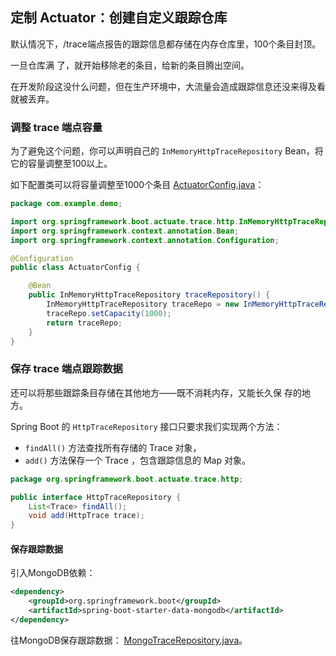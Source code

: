 ## 定制 Actuator：创建自定义跟踪仓库

默认情况下，/trace端点报告的跟踪信息都存储在内存仓库里，100个条目封顶。

一旦仓库满
了，就开始移除老的条目，给新的条目腾出空间。

在开发阶段这没什么问题，但在生产环境中，大流量会造成跟踪信息还没来得及看就被丢弃。

### 调整 trace 端点容量

为了避免这个问题，你可以声明自己的 `InMemoryHttpTraceRepository` Bean，将它的容量调整至100以上。

如下配置类可以将容量调整至1000个条目 [ActuatorConfig.java](readinglist/src/main/java/com/example/demo/ActuatorConfig.java)：

```java
package com.example.demo;

import org.springframework.boot.actuate.trace.http.InMemoryHttpTraceRepository;
import org.springframework.context.annotation.Bean;
import org.springframework.context.annotation.Configuration;

@Configuration
public class ActuatorConfig {

    @Bean
    public InMemoryHttpTraceRepository traceRepository() {
        InMemoryHttpTraceRepository traceRepo = new InMemoryHttpTraceRepository();
        traceRepo.setCapacity(1000);
        return traceRepo;
    }
}
```

### 保存 trace 端点跟踪数据

还可以将那些跟踪条目存储在其他地方——既不消耗内存，又能长久保
存的地方。

Spring Boot 的 `HttpTraceRepository` 接口只要求我们实现两个方法：

- `findAll()` 方法查找所有存储的 Trace
  对象，
- `add()` 方法保存一个 Trace ，包含跟踪信息的 Map 对象。

```java
package org.springframework.boot.actuate.trace.http;

public interface HttpTraceRepository {
    List<Trace> findAll();
    void add(HttpTrace trace);
}
```

#### 保存跟踪数据

引入MongoDB依赖：

```xml
<dependency>
	<groupId>org.springframework.boot</groupId>
	<artifactId>spring-boot-starter-data-mongodb</artifactId>
</dependency>
```

往MongoDB保存跟踪数据： [MongoTraceRepository.java](readinglist/src/main/java/com/example/demo/MongoTraceRepository.java)。

